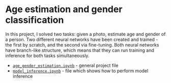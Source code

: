 # Age estimation and gender classification

In this project, I solved two tasks: given a photo, estimate age and gender of a person. Two different neural networks have been created and trained - the first by scratch, and the second via fine-tuning. Both neural networks have branch-like structure, which means that they can run training and inference for both tasks simultaneously.

* [`age_gender_estimation.ipynb`](https://nbviewer.org/github/KovalevEvgeny/age-gender-estimation/blob/main/age_gender_estimation.ipynb) - general project file
* [`model_inference.ipynb`](https://nbviewer.org/github/KovalevEvgeny/age-gender-estimation/blob/main/model_inference.ipynb) - file which shows how to perform model inference
